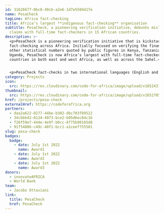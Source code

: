 ```yaml
---
id: 31626677-0bc8-49cb-a2e6-1d7e5504d1fe
name: PesaCheck
tagLine: Africa fact-checking
title: Africa’s largest **indigenous fact-checking** organisation
subtitle: PesaCheck, a pioneering verification initiative, debunks misleading
  claims with full-time fact-checkers in 15 African countries.
description: >-
  <p>PesaCheck is a pioneering verification initiative that is kickstarting
  fact-checking across Africa. Initially focused on verifying the financial and
  other statistical numbers quoted by public figures in Kenya, Tanzania and
  Uganda, PesaCheck is now Africa’s largest with full-time fact-checkers in 15
  countries in both east and west Africa, as well as across the Sahel.</p>


  <p>PesaCheck fact-checks in two international languages (English and French), as well as major African languages such as Kiswahili and Amharic. Our network helps track political promises by politicians (through our Wajibisha/PromiseTracker toolkit), helps unpack budget and census data (through our PesaYetu and TaxClock platforms), and builds machine learning/artificial intelligence tools (such as DebunkBot) to help automate verification.</p>
category: Projects
icon:
  src: https://res.cloudinary.com/code-for-africa/image/upload/v1652431239/codeforafrica/icons/Type_PesaCheck_rmswvg.svg
thumbnail:
  src: https://res.cloudinary.com/code-for-africa/image/upload/v1652705959/codeforafrica/images/Property_1_PesaCheck_iahlrh.jpg
href: /projects/pesa-check
externalHref: https://codeforafrica.org
partners:
  - daa2a622-0277-44be-b302-dbc703f89522
  - 34cbbb42-0124-4973-bce2-b05d6ec84c1b
  - f26f59e7-444e-4e9f-b0cc-8f75b90165d8
  - 91f54886-c49c-40f1-bcc1-a1ceef755581
slug: pesa-check
badges:
  badge:
    - date: July 1st 2022
      name: Award1
    - date: July 1st 2022
      name: Award2
    - date: July 1st 2022
      name: Award3
donors:
  - innovateAFRICA
  - World Bank
team:
  - Jacobo Ottaviani
link:
  title: PesaCheck
  href: PesaCheck
---
```

